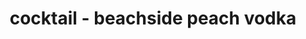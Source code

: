 ---
servings:
notes: |-
  * Ingredients to the side are for a pitcher

  Garnish:
  * peach
  * lime

  Glass:
  * highball glass
directions: |-
  * Fill a highball glass with ice
  * Shake peach vodka, pineapple juice, cranberry juice and lime juice with ice, and strain into the glass
  * Top with ginger ale, and garnish with a peach slice and a lime slice
ingredients: |-
  * 1-1/2 oz peach vodka (25 oz)
  * 1-1/2 oz pineapple juice (25 oz)
  * 1-1/2 oz cranberry juice (25 oz)
  * 1/4 oz lime juice (4 oz)
  * ginger ale
  * 1 slice peach
  * 1 slice lime
rating:
ease:
category: beverage
href: 'http://www.completecocktails.com/drinks/beachsidepeach.aspx#.w3cvmtmjliu'
totalTime:
cookTime:
prepTime:
title: cocktail - beachside peach vodka
path: /cocktail-beachside-peach-vodka
---